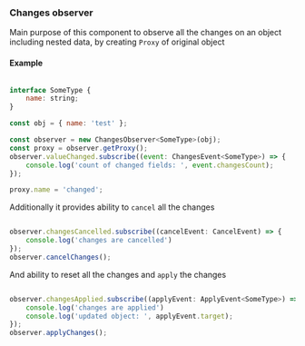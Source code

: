 ### Changes observer

Main purpose of this component to observe all the changes on an object including nested data, by creating `Proxy` of original object

#### Example

```javascript

interface SomeType {
    name: string; 
}

const obj = { name: 'test' };

const observer = new ChangesObserver<SomeType>(obj);
const proxy = observer.getProxy();
observer.valueChanged.subscribe((event: ChangesEvent<SomeType>) => {
    console.log('count of changed fields: ', event.changesCount);
});

proxy.name = 'changed';

```

Additionally it provides ability to `cancel` all the changes

```javascript

observer.changesCancelled.subscribe((cancelEvent: CancelEvent) => {
    console.log('changes are cancelled')
});
observer.cancelChanges();

```


And ability to reset all the changes and `apply` the changes

```javascript

observer.changesApplied.subscribe((applyEvent: ApplyEvent<SomeType>) => {
    console.log('changes are applied')
    console.log('updated object: ', applyEvent.target); 
});
observer.applyChanges();

```